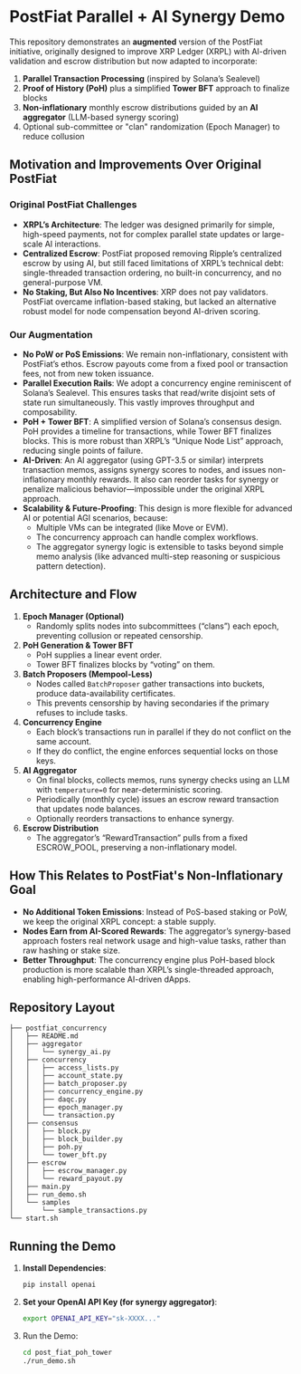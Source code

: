 # PostFiat Parallel + AI Synergy Demo

This repository demonstrates an **augmented** version of the PostFiat initiative, originally designed to improve XRP Ledger (XRPL) with AI-driven validation and escrow distribution but now adapted to incorporate:

1. **Parallel Transaction Processing** (inspired by Solana’s Sealevel)  
2. **Proof of History (PoH)** plus a simplified **Tower BFT** approach to finalize blocks  
3. **Non-inflationary** monthly escrow distributions guided by an **AI aggregator** (LLM-based synergy scoring)  
4. Optional sub-committee or "clan" randomization (Epoch Manager) to reduce collusion  

## **Motivation and Improvements Over Original PostFiat**

### Original PostFiat Challenges

- **XRPL’s Architecture**: The ledger was designed primarily for simple, high-speed payments, not for complex parallel state updates or large-scale AI interactions.  
- **Centralized Escrow**: PostFiat proposed removing Ripple’s centralized escrow by using AI, but still faced limitations of XRPL’s technical debt: single-threaded transaction ordering, no built-in concurrency, and no general-purpose VM.  
- **No Staking, But Also No Incentives**: XRP does not pay validators. PostFiat overcame inflation-based staking, but lacked an alternative robust model for node compensation beyond AI-driven scoring.  

### Our Augmentation

- **No PoW or PoS Emissions**: We remain non-inflationary, consistent with PostFiat’s ethos. Escrow payouts come from a fixed pool or transaction fees, not from new token issuance.  
- **Parallel Execution Rails**: We adopt a concurrency engine reminiscent of Solana’s Sealevel. This ensures tasks that read/write disjoint sets of state run simultaneously. This vastly improves throughput and composability.  
- **PoH + Tower BFT**: A simplified version of Solana’s consensus design. PoH provides a timeline for transactions, while Tower BFT finalizes blocks. This is more robust than XRPL’s “Unique Node List” approach, reducing single points of failure.  
- **AI-Driven**: An AI aggregator (using GPT-3.5 or similar) interprets transaction memos, assigns synergy scores to nodes, and issues non-inflationary monthly rewards. It also can reorder tasks for synergy or penalize malicious behavior—impossible under the original XRPL approach.  
- **Scalability & Future-Proofing**: This design is more flexible for advanced AI or potential AGI scenarios, because:
  - Multiple VMs can be integrated (like Move or EVM).  
  - The concurrency approach can handle complex workflows.  
  - The aggregator synergy logic is extensible to tasks beyond simple memo analysis (like advanced multi-step reasoning or suspicious pattern detection).

## **Architecture and Flow**

1. **Epoch Manager (Optional)**  
   - Randomly splits nodes into subcommittees (“clans”) each epoch, preventing collusion or repeated censorship.  
2. **PoH Generation & Tower BFT**  
   - PoH supplies a linear event order.  
   - Tower BFT finalizes blocks by “voting” on them.  
3. **Batch Proposers (Mempool-Less)**  
   - Nodes called `BatchProposer` gather transactions into buckets, produce data-availability certificates.  
   - This prevents censorship by having secondaries if the primary refuses to include tasks.  
4. **Concurrency Engine**  
   - Each block’s transactions run in parallel if they do not conflict on the same account.  
   - If they do conflict, the engine enforces sequential locks on those keys.  
5. **AI Aggregator**  
   - On final blocks, collects memos, runs synergy checks using an LLM with `temperature=0` for near-deterministic scoring.  
   - Periodically (monthly cycle) issues an escrow reward transaction that updates node balances.  
   - Optionally reorders transactions to enhance synergy.  
6. **Escrow Distribution**  
   - The aggregator’s “RewardTransaction” pulls from a fixed ESCROW_POOL, preserving a non-inflationary model.  

## **How This Relates to PostFiat's Non-Inflationary Goal**

- **No Additional Token Emissions**: Instead of PoS-based staking or PoW, we keep the original XRPL concept: a stable supply.  
- **Nodes Earn from AI-Scored Rewards**: The aggregator’s synergy-based approach fosters real network usage and high-value tasks, rather than raw hashing or stake size.  
- **Better Throughput**: The concurrency engine plus PoH-based block production is more scalable than XRPL’s single-threaded approach, enabling high-performance AI-driven dApps.

## **Repository Layout**

```
├── postfiat_concurrency
│   ├── README.md
│   ├── aggregator
│   │   └── synergy_ai.py
│   ├── concurrency
│   │   ├── access_lists.py
│   │   ├── account_state.py
│   │   ├── batch_proposer.py
│   │   ├── concurrency_engine.py
│   │   ├── daqc.py
│   │   ├── epoch_manager.py
│   │   └── transaction.py
│   ├── consensus
│   │   ├── block.py
│   │   ├── block_builder.py
│   │   ├── poh.py
│   │   └── tower_bft.py
│   ├── escrow
│   │   ├── escrow_manager.py
│   │   └── reward_payout.py
│   ├── main.py
│   ├── run_demo.sh
│   └── samples
│       └── sample_transactions.py
└── start.sh
```

## **Running the Demo**

1. **Install Dependencies**:
   ```bash
   pip install openai
   ```

2. **Set your OpenAI API Key (for synergy aggregator)**:
   ```bash
   export OPENAI_API_KEY="sk-XXXX..."
   ```
   
3. Run the Demo:
   ```bash
   cd post_fiat_poh_tower
   ./run_demo.sh
   ```
